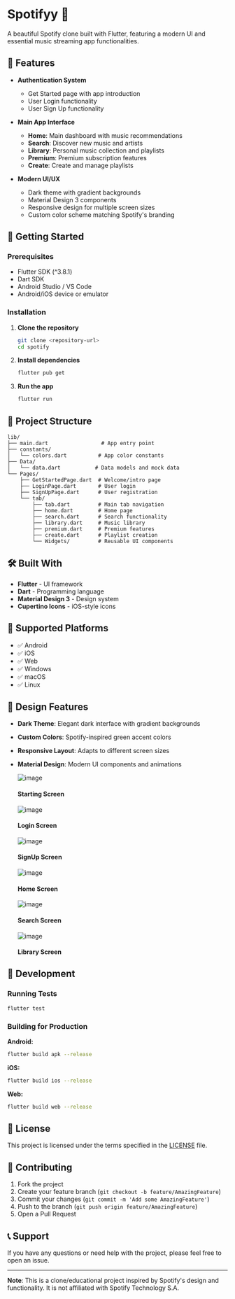 # Spotifyy 🎵

A beautiful Spotify clone built with Flutter, featuring a modern UI and essential music streaming app functionalities.

## 📱 Features

- **Authentication System**
  - Get Started page with app introduction
  - User Login functionality
  - User Sign Up functionality

- **Main App Interface**
  - **Home**: Main dashboard with music recommendations
  - **Search**: Discover new music and artists
  - **Library**: Personal music collection and playlists
  - **Premium**: Premium subscription features
  - **Create**: Create and manage playlists

- **Modern UI/UX**
  - Dark theme with gradient backgrounds
  - Material Design 3 components
  - Responsive design for multiple screen sizes
  - Custom color scheme matching Spotify's branding

## 🚀 Getting Started

### Prerequisites

- Flutter SDK (^3.8.1)
- Dart SDK
- Android Studio / VS Code
- Android/iOS device or emulator

### Installation

1. **Clone the repository**
   ```bash
   git clone <repository-url>
   cd spotify
   ```

2. **Install dependencies**
   ```bash
   flutter pub get
   ```

3. **Run the app**
   ```bash
   flutter run
   ```

## 📁 Project Structure

```
lib/
├── main.dart                 # App entry point
├── constants/
│   └── colors.dart          # App color constants
├── Data/
│   └── data.dart           # Data models and mock data
└── Pages/
    ├── GetStartedPage.dart  # Welcome/intro page
    ├── LoginPage.dart       # User login
    ├── SignUpPage.dart      # User registration
    └── tab/
        ├── tab.dart         # Main tab navigation
        ├── home.dart        # Home page
        ├── search.dart      # Search functionality
        ├── library.dart     # Music library
        ├── premium.dart     # Premium features
        ├── create.dart      # Playlist creation
        └── Widgets/         # Reusable UI components
```

## 🛠️ Built With

- **Flutter** - UI framework
- **Dart** - Programming language
- **Material Design 3** - Design system
- **Cupertino Icons** - iOS-style icons

## 📱 Supported Platforms

- ✅ Android
- ✅ iOS
- ✅ Web
- ✅ Windows
- ✅ macOS
- ✅ Linux

## 🎨 Design Features

- **Dark Theme**: Elegant dark interface with gradient backgrounds
- **Custom Colors**: Spotify-inspired green accent colors
- **Responsive Layout**: Adapts to different screen sizes
- **Material Design**: Modern UI components and animations

  
  ![image](https://github.com/user-attachments/assets/15231908-b2da-4c6b-9fca-fbdac4ec1844)
  #### Starting Screen
  ![image](https://github.com/user-attachments/assets/d1196162-299a-456f-85ac-881a8bc4c2d4)
  #### Login Screen
  ![image](https://github.com/user-attachments/assets/39f6887d-5a26-47c0-a33d-eca9d558bacd)
  #### SignUp Screen
  ![image](https://github.com/user-attachments/assets/0be3ff64-cb68-47f7-afd0-35ef05362365)
  #### Home Screen
  ![image](https://github.com/user-attachments/assets/90b34b9a-02ba-4e26-900a-e9c9044eddd2)
  #### Search Screen
  ![image](https://github.com/user-attachments/assets/5622ba41-7c05-41fe-88db-a721b6e20108)
  #### Library Screen



## 🔧 Development

### Running Tests

```bash
flutter test
```

### Building for Production

**Android:**
```bash
flutter build apk --release
```

**iOS:**
```bash
flutter build ios --release
```

**Web:**
```bash
flutter build web --release
```

## 📄 License

This project is licensed under the terms specified in the [LICENSE](LICENSE) file.

## 🤝 Contributing

1. Fork the project
2. Create your feature branch (`git checkout -b feature/AmazingFeature`)
3. Commit your changes (`git commit -m 'Add some AmazingFeature'`)
4. Push to the branch (`git push origin feature/AmazingFeature`)
5. Open a Pull Request

## 📞 Support

If you have any questions or need help with the project, please feel free to open an issue.

---

**Note**: This is a clone/educational project inspired by Spotify's design and functionality. It is not affiliated with Spotify Technology S.A.
